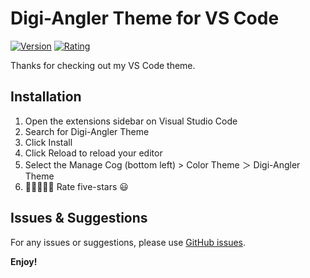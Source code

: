# Digi-Angler Theme for VS Code

[![Version](https://vsmarketplacebadge.apphb.com/version/codeSTACKr.codestackr-theme.svg?subject=codeSTACKr%20Theme&colorA=09131b&colorB=ff652f)](https://marketplace.visualstudio.com/items?itemName=codeSTACKr.codestackr-theme)
[![Rating](https://vsmarketplacebadge.apphb.com/rating-short/codeSTACKr.codestackr-theme.svg?label=Ratings&colorA=09131b&colorB=ff652f)](https://marketplace.visualstudio.com/items?itemName=codeSTACKr.codestackr-theme&ssr=false#review-details)

Thanks for checking out my VS Code theme.

## Installation

1. Open the extensions sidebar on Visual Studio Code
1. Search for Digi-Angler Theme
1. Click Install
1. Click Reload to reload your editor
1. Select the Manage Cog (bottom left) > Color Theme ＞ Digi-Angler Theme
1. 🌟🌟🌟🌟🌟 Rate five-stars 😃

## Issues & Suggestions

For any issues or suggestions, please use [GitHub issues](https://github.com/digiangler/digi-angler-dark-theme/issues).

**Enjoy!**
